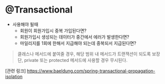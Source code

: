 # @Transactional

* 사용해야 될때
  * 회원이 회원가입시 중복 가입된다면?
  * 회원가입시 생성되는 데이터가 중간에서 에러가 발생한다면?
  * 마일리지를 1회에 한해서 지급해야 되는데 중복되서 지급된다면?

> 클래스나 메서드에 붙여줄 경우, 해당 범위 내 메서드가 트랜잭션이 되도록 보장 <br/>
> 단, private 또는 protected 메서드에 사용할 경우 무시된다.
 



[관련 링크] https://www.baeldung.com/spring-transactional-propagation-isolation
